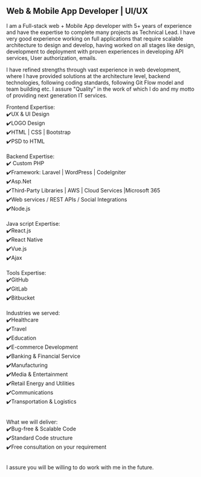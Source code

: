 
<H2> Web & Mobile App Developer | UI/UX </H2>
I am a Full-stack web + Mobile App developer with 5+ years of experience and have the expertise to complete many projects as Technical Lead. I have very good experience working on full applications that require scalable architecture to design and develop, having worked on all stages like design, development to deployment with proven experiences in developing API services, User authorization, emails.

I have refined strengths through vast experience in web development, where I have provided solutions at the architecture level, backend technologies, following coding standards, following Git Flow model and team building etc. I assure "Quality" in the work of which I do and my motto of providing next generation IT services.

Frontend Expertise:<br>
✔️UX & UI Design <br>
✔️LOGO Design <br>
✔️HTML | CSS | Bootstrap <br>
✔️PSD to HTML <br>
<br>
Backend Expertise:<br>
✔️ Custom PHP <br>
✔️Framework: Laravel | WordPress | CodeIgniter <br>
✔️Asp.Net <br>
✔️Third-Party Libraries | AWS | Cloud Services |Microsoft 365 <br>
✔️Web services / REST APIs / Social Integrations <br>
✔️Node.js<br>
<br>
Java script Expertise: <br>
✔️React.js <br>
✔️React Native <br>
✔️Vue.js <br>
✔️Ajax <br>
<br>
Tools Expertise:<br>
✔️GitHub<br>
✔️GitLab<br>
✔️Bitbucket<br>
<br>
Industries we served:<br>
✔️Healthcare<br>
✔️Travel<br>
✔️Education<br>
✔️E-commerce Development<br>
✔️Banking & Financial Service<br>
✔️Manufacturing<br>
✔️Media & Entertainment<br>
✔️Retail Energy and Utilities<br>
✔️Communications<br>
✔️Transportation & Logistics<br><br>

What we will deliver:<br>
✔️Bug-free & Scalable Code<br>
✔️Standard Code structure<br>
✔️Free consultation on your requirement<br><br>

I assure you will be willing to do work with me in the future.
